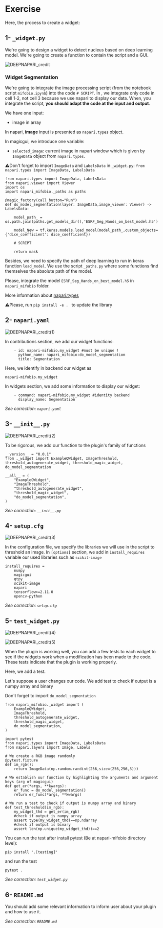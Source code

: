 # Exercise

Here, the process to create a widget:




## 1- `_widget.py`

We're going to design a widget to detect nucleus based on deep learning model.
We're going to create a function to contain the script and a GUI.

![DEEPNAPARI_credit](https://github.com/hereariim/DEEP-NAPARI/assets/93375163/9b8c84b4-0c3c-4f48-9bc6-fe394dc1a119)

### Widget Segmentation

We're going to integrate the image processing script (from the notebook script `mifobio.ipynb`) into the code `# SCRIPT`. In , we integrate only code in cell 1-2, not cell 3 because we use napari to display our data. When, you integrate the script, **you should adapt the code at the input and output**.

We have one input:
- image in array

In napari, **image** input is presented as `napari.types` object.

In magicgui, we introduce one variable:
- `selected_image`: current image in napari window which is given by `ImageData` object from `napari.types`.

⚠️Don't forget to import `ImageData` and `LabelsData` in `_widget.py`: `from napari.types import ImageData, LabelsData`

```
from napari.types import ImageData, LabelsData
from napari.viewer import Viewer
import os
import napari_mifobio._paths as paths

@magic_factory(call_button="Run")
def do_model_segmentation(layer: ImageData,image_viewer: Viewer) -> LabelsData:

    model_path_ = os.path.join(paths.get_models_dir(),'ESRF_Seg_Hands_on_best_model.h5')

    model_New = tf.keras.models.load_model(model_path_,custom_objects={'dice_coefficient': dice_coefficient})

    # SCRIPT

    return mask
```

Besides, we need to specify the path of deep learning to run in keras function `load_model`. We use the script `_paths.py` where some functions find themselves the absolute path of the model.

Please, integrate the model `ESRF_Seg_Hands_on_best_model.h5` in `napari_mifobio` folder.

More information about [napari.types](https://napari.org/stable/api/napari.types.html)

⚠️Please, run `pip install -e . ` to update the library

## 2- `napari.yaml`

![DEEPNAPARI_credit(1)](https://github.com/hereariim/DEEP-NAPARI/assets/93375163/68d118a9-9629-47d3-ac5b-4b5e1e742d32)

In contributions section, we add our widget functions:
```
    - id: napari-mifobio.my_widget #must be unique !
      python_name: napari_mifobio:do_model_segmentation
      title: Segmentation
```
Here, we identify in backend our widget as
```
napari-mifobio.my_widget
```
In widgets section, we add some information to display our widget:
```
    - command: napari-mifobio.my_widget #identity backend
      display_name: Segmentation
```

*See correction: `napari.yaml`*

## 3- `__init__.py`

![DEEPNAPARI_credit(2)](https://github.com/hereariim/DEEP-NAPARI/assets/93375163/c59a1307-87e5-419a-a887-11128700f1fd)

To be rigorous, we add our function to the plugin's family of functions
```
__version__ = "0.0.1"
from ._widget import ExampleQWidget, ImageThreshold, threshold_autogenerate_widget, threshold_magic_widget, do_model_segmentation

__all__ = (
    "ExampleQWidget",
    "ImageThreshold",
    "threshold_autogenerate_widget",
    "threshold_magic_widget",
    "do_model_segmentation",
)
```

*See correction: `__init__.py`*

## 4-  `setup.cfg`


![DEEPNAPARI_credit(3)](https://github.com/hereariim/DEEP-NAPARI/assets/93375163/496c2242-799d-4e19-9c89-014ef8cd158e)


In the configuration file, we specify the libraries we will use in the script to threshold an image. In `[options]` section, we add in `install_requires` variable our used libraries such as `scikit-image`
```
install_requires =
    numpy
    magicgui
    qtpy
    scikit-image
    napari
    tensorflow>=2.11.0
    opencv-python
```

*See correction: `setup.cfg`*

## 5-  `test_widget.py`

![DEEPNAPARI_credit(4)](https://github.com/hereariim/DEEP-NAPARI/assets/93375163/3aaf3301-9ce0-42c2-9f60-3a35cd930dcb)


![DEEPNAPARI_credit(5)](https://github.com/hereariim/DEEP-NAPARI/assets/93375163/c2ad5495-40ed-44a9-bd96-273a116110ab)

When the plugin is working well, you can add a few tests to each widget to see if the widgets work when a modification has been made to the code. These tests indicate that the plugin is working properly.

Here, we add a test.

Let's suppose a user changes our code.
We add test to check if output is a numpy array and binary

Don't forget to import `do_model_segmentation`


```
from napari_mifobio._widget import (
    ExampleQWidget,
    ImageThreshold,
    threshold_autogenerate_widget,
    threshold_magic_widget,
    do_model_segmentation,
)

import pytest
from napari.types import ImageData, LabelsData
from napari.layers import Image, Labels

# We create a RGB image randomly
@pytest.fixture
def im_rgb():
    return ImageData(np.random.randint(256,size=(256,256,3)))

# We establish our function by highlighting the arguments and argument keys (arg of magicgui)
def get_er(*args, **kwargs):
    er_func = do_model_segmentation()
    return er_func(*args, **kwargs)

# We run a test to check if output is numpy array and binary
def test_threshold(im_rgb):
    my_widget_thd = get_er(im_rgb)
    #check if output is numpy array
    assert type(my_widget_thd)==np.ndarray
    #check if output is binary
    assert len(np.unique(my_widget_thd))==2
```

You can run the test after install pytest (Be at napari-mifobio directory level):
```
pip install ".[testing]"
```
and run the test
```
pytest .
```

*See correction: `test_widget.py`*

## 6-  `README.md`

You should add some relevant information to inform user about your plugin and how to use it.

*See correction: `README.md`*
